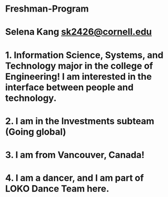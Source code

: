 # Freshman-Program
# Selena Kang sk2426@cornell.edu
# 1. Information Science, Systems, and Technology major in the college of Engineering! I am interested in the interface between people and technology. 
# 2. I am in the Investments subteam (Going global)
# 3. I am from Vancouver, Canada! 
# 4. I am a dancer, and I am part of LOKO Dance Team here. 

